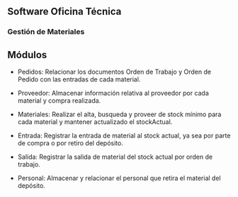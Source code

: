 ## Software Oficina Técnica

### Gestión de Materiales

## Módulos

- Pedidos: Relacionar los documentos Orden de Trabajo y Orden de Pedido con las entradas de cada material.

- Proveedor: Almacenar información relativa al proveedor por cada material y compra realizada.
  
- Materiales: Realizar el alta, busqueda y proveer de stock mínimo para cada material y mantener actualizado el stockActual.

- Entrada: Registrar la entrada de material al stock actual, ya sea por parte de compra o por retiro del depósito.
  
- Salida: Registrar la salida de material del stock actual por orden de trabajo.
  
- Personal: Almacenar y relacionar el personal que retira el material del depósito.
